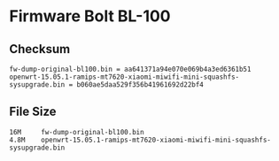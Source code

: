 # Firmware Bolt BL-100

## Checksum
```
fw-dump-original-bl100.bin = aa641371a94e070e069b4a3ed6361b51
openwrt-15.05.1-ramips-mt7620-xiaomi-miwifi-mini-squashfs-sysupgrade.bin = b060ae5daa529f356b41961692d22bf4
```

## File Size
```
16M     fw-dump-original-bl100.bin
4.8M    openwrt-15.05.1-ramips-mt7620-xiaomi-miwifi-mini-squashfs-sysupgrade.bin
```